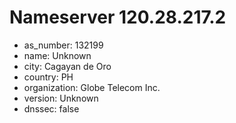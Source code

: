 # Nameserver 120.28.217.2

* as_number: 132199
* name: Unknown
* city: Cagayan de Oro
* country: PH
* organization: Globe Telecom Inc.
* version: Unknown
* dnssec: false
